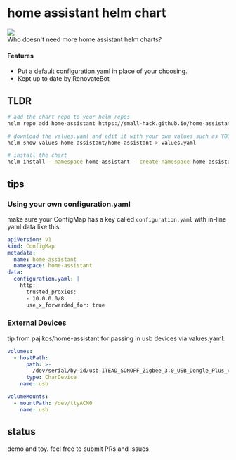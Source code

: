 # home assistant helm chart
<a href="https://github.com/small-hack/home-assistant-chart/releases"><img src="https://img.shields.io/github/v/release/small-hack/home-assistant-chart?style=plastic&labelColor=blue&color=green&logo=GitHub&logoColor=white"></a><br />
Who doesn't need more home assistant helm charts?

#### Features

- Put a default configuration.yaml in place of your choosing.
- Kept up to date by RenovateBot

## TLDR

```bash
# add the chart repo to your helm repos
helm repo add home-assistant https://small-hack.github.io/home-assistant-chart

# download the values.yaml and edit it with your own values such as YOUR hostname
helm show values home-assistant/home-assistant > values.yaml

# install the chart
helm install --namespace home-assistant --create-namespace home-assistant/home-assistant --values values.yaml
```

## tips

### Using your own configuration.yaml

make sure your ConfigMap has a key called `configuration.yaml` with in-line yaml data like this:

```yaml
apiVersion: v1
kind: ConfigMap
metadata:
  name: home-assistant
  namespace: home-assistant
data:
  configuration.yaml: |
    http:
      trusted_proxies:
      - 10.0.0.0/8
      use_x_forwarded_for: true
```


### External Devices

tip from pajikos/home-assistant for passing in usb devices via values.yaml:

```yaml
volumes:
  - hostPath:
      path: >-
        /dev/serial/by-id/usb-ITEAD_SONOFF_Zigbee_3.0_USB_Dongle_Plus_V2_20230509111242-if00
      type: CharDevice
    name: usb

volumeMounts:
  - mountPath: /dev/ttyACM0
    name: usb
```

## status
demo and toy. feel free to submit PRs and Issues
